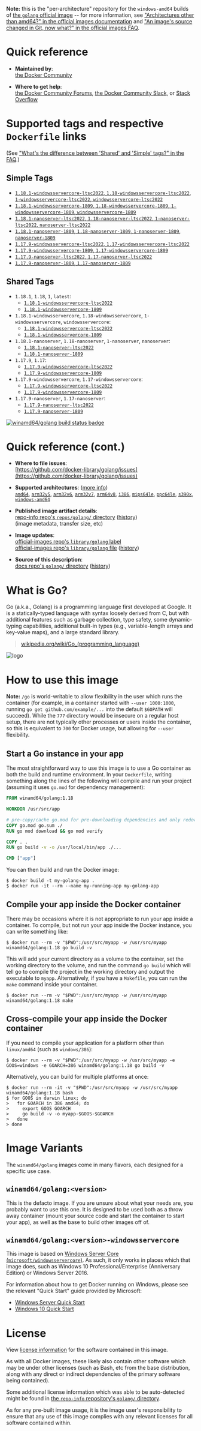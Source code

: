 <!--

********************************************************************************

WARNING:

    DO NOT EDIT "golang/README.md"

    IT IS AUTO-GENERATED

    (from the other files in "golang/" combined with a set of templates)

********************************************************************************

-->

**Note:** this is the "per-architecture" repository for the `windows-amd64` builds of [the `golang` official image](https://hub.docker.com/_/golang) -- for more information, see ["Architectures other than amd64?" in the official images documentation](https://github.com/docker-library/official-images#architectures-other-than-amd64) and ["An image's source changed in Git, now what?" in the official images FAQ](https://github.com/docker-library/faq#an-images-source-changed-in-git-now-what).

# Quick reference

-	**Maintained by**:  
	[the Docker Community](https://github.com/docker-library/golang)

-	**Where to get help**:  
	[the Docker Community Forums](https://forums.docker.com/), [the Docker Community Slack](https://dockr.ly/slack), or [Stack Overflow](https://stackoverflow.com/search?tab=newest&q=docker)

# Supported tags and respective `Dockerfile` links

(See ["What's the difference between 'Shared' and 'Simple' tags?" in the FAQ](https://github.com/docker-library/faq#whats-the-difference-between-shared-and-simple-tags).)

## Simple Tags

-	[`1.18.1-windowsservercore-ltsc2022`, `1.18-windowsservercore-ltsc2022`, `1-windowsservercore-ltsc2022`, `windowsservercore-ltsc2022`](https://github.com/docker-library/golang/blob/94be3a987ab1c851bf6442a631e5cd5dc2e57e73/1.18/windows/windowsservercore-ltsc2022/Dockerfile)
-	[`1.18.1-windowsservercore-1809`, `1.18-windowsservercore-1809`, `1-windowsservercore-1809`, `windowsservercore-1809`](https://github.com/docker-library/golang/blob/94be3a987ab1c851bf6442a631e5cd5dc2e57e73/1.18/windows/windowsservercore-1809/Dockerfile)
-	[`1.18.1-nanoserver-ltsc2022`, `1.18-nanoserver-ltsc2022`, `1-nanoserver-ltsc2022`, `nanoserver-ltsc2022`](https://github.com/docker-library/golang/blob/94be3a987ab1c851bf6442a631e5cd5dc2e57e73/1.18/windows/nanoserver-ltsc2022/Dockerfile)
-	[`1.18.1-nanoserver-1809`, `1.18-nanoserver-1809`, `1-nanoserver-1809`, `nanoserver-1809`](https://github.com/docker-library/golang/blob/94be3a987ab1c851bf6442a631e5cd5dc2e57e73/1.18/windows/nanoserver-1809/Dockerfile)
-	[`1.17.9-windowsservercore-ltsc2022`, `1.17-windowsservercore-ltsc2022`](https://github.com/docker-library/golang/blob/ac623657e3a742419f0c5f253ebf2f408fef622e/1.17/windows/windowsservercore-ltsc2022/Dockerfile)
-	[`1.17.9-windowsservercore-1809`, `1.17-windowsservercore-1809`](https://github.com/docker-library/golang/blob/ac623657e3a742419f0c5f253ebf2f408fef622e/1.17/windows/windowsservercore-1809/Dockerfile)
-	[`1.17.9-nanoserver-ltsc2022`, `1.17-nanoserver-ltsc2022`](https://github.com/docker-library/golang/blob/ac623657e3a742419f0c5f253ebf2f408fef622e/1.17/windows/nanoserver-ltsc2022/Dockerfile)
-	[`1.17.9-nanoserver-1809`, `1.17-nanoserver-1809`](https://github.com/docker-library/golang/blob/ac623657e3a742419f0c5f253ebf2f408fef622e/1.17/windows/nanoserver-1809/Dockerfile)

## Shared Tags

-	`1.18.1`, `1.18`, `1`, `latest`:
	-	[`1.18.1-windowsservercore-ltsc2022`](https://github.com/docker-library/golang/blob/94be3a987ab1c851bf6442a631e5cd5dc2e57e73/1.18/windows/windowsservercore-ltsc2022/Dockerfile)
	-	[`1.18.1-windowsservercore-1809`](https://github.com/docker-library/golang/blob/94be3a987ab1c851bf6442a631e5cd5dc2e57e73/1.18/windows/windowsservercore-1809/Dockerfile)
-	`1.18.1-windowsservercore`, `1.18-windowsservercore`, `1-windowsservercore`, `windowsservercore`:
	-	[`1.18.1-windowsservercore-ltsc2022`](https://github.com/docker-library/golang/blob/94be3a987ab1c851bf6442a631e5cd5dc2e57e73/1.18/windows/windowsservercore-ltsc2022/Dockerfile)
	-	[`1.18.1-windowsservercore-1809`](https://github.com/docker-library/golang/blob/94be3a987ab1c851bf6442a631e5cd5dc2e57e73/1.18/windows/windowsservercore-1809/Dockerfile)
-	`1.18.1-nanoserver`, `1.18-nanoserver`, `1-nanoserver`, `nanoserver`:
	-	[`1.18.1-nanoserver-ltsc2022`](https://github.com/docker-library/golang/blob/94be3a987ab1c851bf6442a631e5cd5dc2e57e73/1.18/windows/nanoserver-ltsc2022/Dockerfile)
	-	[`1.18.1-nanoserver-1809`](https://github.com/docker-library/golang/blob/94be3a987ab1c851bf6442a631e5cd5dc2e57e73/1.18/windows/nanoserver-1809/Dockerfile)
-	`1.17.9`, `1.17`:
	-	[`1.17.9-windowsservercore-ltsc2022`](https://github.com/docker-library/golang/blob/ac623657e3a742419f0c5f253ebf2f408fef622e/1.17/windows/windowsservercore-ltsc2022/Dockerfile)
	-	[`1.17.9-windowsservercore-1809`](https://github.com/docker-library/golang/blob/ac623657e3a742419f0c5f253ebf2f408fef622e/1.17/windows/windowsservercore-1809/Dockerfile)
-	`1.17.9-windowsservercore`, `1.17-windowsservercore`:
	-	[`1.17.9-windowsservercore-ltsc2022`](https://github.com/docker-library/golang/blob/ac623657e3a742419f0c5f253ebf2f408fef622e/1.17/windows/windowsservercore-ltsc2022/Dockerfile)
	-	[`1.17.9-windowsservercore-1809`](https://github.com/docker-library/golang/blob/ac623657e3a742419f0c5f253ebf2f408fef622e/1.17/windows/windowsservercore-1809/Dockerfile)
-	`1.17.9-nanoserver`, `1.17-nanoserver`:
	-	[`1.17.9-nanoserver-ltsc2022`](https://github.com/docker-library/golang/blob/ac623657e3a742419f0c5f253ebf2f408fef622e/1.17/windows/nanoserver-ltsc2022/Dockerfile)
	-	[`1.17.9-nanoserver-1809`](https://github.com/docker-library/golang/blob/ac623657e3a742419f0c5f253ebf2f408fef622e/1.17/windows/nanoserver-1809/Dockerfile)

[![winamd64/golang build status badge](https://img.shields.io/jenkins/s/https/doi-janky.infosiftr.net/job/multiarch/job/windows-amd64/job/golang.svg?label=winamd64/golang%20%20build%20job)](https://doi-janky.infosiftr.net/job/multiarch/job/windows-amd64/job/golang/)

# Quick reference (cont.)

-	**Where to file issues**:  
	[https://github.com/docker-library/golang/issues](https://github.com/docker-library/golang/issues)

-	**Supported architectures**: ([more info](https://github.com/docker-library/official-images#architectures-other-than-amd64))  
	[`amd64`](https://hub.docker.com/r/amd64/golang/), [`arm32v5`](https://hub.docker.com/r/arm32v5/golang/), [`arm32v6`](https://hub.docker.com/r/arm32v6/golang/), [`arm32v7`](https://hub.docker.com/r/arm32v7/golang/), [`arm64v8`](https://hub.docker.com/r/arm64v8/golang/), [`i386`](https://hub.docker.com/r/i386/golang/), [`mips64le`](https://hub.docker.com/r/mips64le/golang/), [`ppc64le`](https://hub.docker.com/r/ppc64le/golang/), [`s390x`](https://hub.docker.com/r/s390x/golang/), [`windows-amd64`](https://hub.docker.com/r/winamd64/golang/)

-	**Published image artifact details**:  
	[repo-info repo's `repos/golang/` directory](https://github.com/docker-library/repo-info/blob/master/repos/golang) ([history](https://github.com/docker-library/repo-info/commits/master/repos/golang))  
	(image metadata, transfer size, etc)

-	**Image updates**:  
	[official-images repo's `library/golang` label](https://github.com/docker-library/official-images/issues?q=label%3Alibrary%2Fgolang)  
	[official-images repo's `library/golang` file](https://github.com/docker-library/official-images/blob/master/library/golang) ([history](https://github.com/docker-library/official-images/commits/master/library/golang))

-	**Source of this description**:  
	[docs repo's `golang/` directory](https://github.com/docker-library/docs/tree/master/golang) ([history](https://github.com/docker-library/docs/commits/master/golang))

# What is Go?

Go (a.k.a., Golang) is a programming language first developed at Google. It is a statically-typed language with syntax loosely derived from C, but with additional features such as garbage collection, type safety, some dynamic-typing capabilities, additional built-in types (e.g., variable-length arrays and key-value maps), and a large standard library.

> [wikipedia.org/wiki/Go_(programming_language)](http://en.wikipedia.org/wiki/Go_%28programming_language%29)

![logo](https://raw.githubusercontent.com/docker-library/docs/01c12653951b2fe592c1f93a13b4e289ada0e3a1/golang/logo.png)

# How to use this image

**Note:** `/go` is world-writable to allow flexibility in the user which runs the container (for example, in a container started with `--user 1000:1000`, running `go get github.com/example/...` into the default `$GOPATH` will succeed). While the `777` directory would be insecure on a regular host setup, there are not typically other processes or users inside the container, so this is equivalent to `700` for Docker usage, but allowing for `--user` flexibility.

## Start a Go instance in your app

The most straightforward way to use this image is to use a Go container as both the build and runtime environment. In your `Dockerfile`, writing something along the lines of the following will compile and run your project (assuming it uses `go.mod` for dependency management):

```dockerfile
FROM winamd64/golang:1.18

WORKDIR /usr/src/app

# pre-copy/cache go.mod for pre-downloading dependencies and only redownloading them in subsequent builds if they change
COPY go.mod go.sum ./
RUN go mod download && go mod verify

COPY . .
RUN go build -v -o /usr/local/bin/app ./...

CMD ["app"]
```

You can then build and run the Docker image:

```console
$ docker build -t my-golang-app .
$ docker run -it --rm --name my-running-app my-golang-app
```

## Compile your app inside the Docker container

There may be occasions where it is not appropriate to run your app inside a container. To compile, but not run your app inside the Docker instance, you can write something like:

```console
$ docker run --rm -v "$PWD":/usr/src/myapp -w /usr/src/myapp winamd64/golang:1.18 go build -v
```

This will add your current directory as a volume to the container, set the working directory to the volume, and run the command `go build` which will tell go to compile the project in the working directory and output the executable to `myapp`. Alternatively, if you have a `Makefile`, you can run the `make` command inside your container.

```console
$ docker run --rm -v "$PWD":/usr/src/myapp -w /usr/src/myapp winamd64/golang:1.18 make
```

## Cross-compile your app inside the Docker container

If you need to compile your application for a platform other than `linux/amd64` (such as `windows/386`):

```console
$ docker run --rm -v "$PWD":/usr/src/myapp -w /usr/src/myapp -e GOOS=windows -e GOARCH=386 winamd64/golang:1.18 go build -v
```

Alternatively, you can build for multiple platforms at once:

```console
$ docker run --rm -it -v "$PWD":/usr/src/myapp -w /usr/src/myapp winamd64/golang:1.18 bash
$ for GOOS in darwin linux; do
>   for GOARCH in 386 amd64; do
>     export GOOS GOARCH
>     go build -v -o myapp-$GOOS-$GOARCH
>   done
> done
```

# Image Variants

The `winamd64/golang` images come in many flavors, each designed for a specific use case.

## `winamd64/golang:<version>`

This is the defacto image. If you are unsure about what your needs are, you probably want to use this one. It is designed to be used both as a throw away container (mount your source code and start the container to start your app), as well as the base to build other images off of.

## `winamd64/golang:<version>-windowsservercore`

This image is based on [Windows Server Core (`microsoft/windowsservercore`)](https://hub.docker.com/r/microsoft/windowsservercore/). As such, it only works in places which that image does, such as Windows 10 Professional/Enterprise (Anniversary Edition) or Windows Server 2016.

For information about how to get Docker running on Windows, please see the relevant "Quick Start" guide provided by Microsoft:

-	[Windows Server Quick Start](https://msdn.microsoft.com/en-us/virtualization/windowscontainers/quick_start/quick_start_windows_server)
-	[Windows 10 Quick Start](https://msdn.microsoft.com/en-us/virtualization/windowscontainers/quick_start/quick_start_windows_10)

# License

View [license information](http://golang.org/LICENSE) for the software contained in this image.

As with all Docker images, these likely also contain other software which may be under other licenses (such as Bash, etc from the base distribution, along with any direct or indirect dependencies of the primary software being contained).

Some additional license information which was able to be auto-detected might be found in [the `repo-info` repository's `golang/` directory](https://github.com/docker-library/repo-info/tree/master/repos/golang).

As for any pre-built image usage, it is the image user's responsibility to ensure that any use of this image complies with any relevant licenses for all software contained within.
